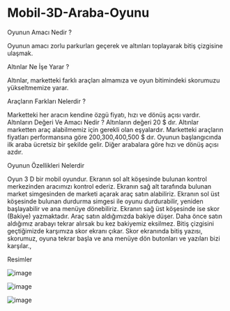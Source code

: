 # Mobil-3D-Araba-Oyunu

Oyunun Amacı Nedir ?

Oyunun amacı zorlu parkurları geçerek ve altınları toplayarak bitiş çizgisine ulaşmak.

Altınlar Ne İşe Yarar ?

Altınlar, marketteki farklı araçları almamıza ve oyun bitimindeki skorumuzu yükseltmemize yarar.

Araçların Farkları Nelerdir ? 

Marketteki her aracın kendine özgü fiyatı, hızı ve dönüş açısı vardır.
Altınların Değeri Ve Amacı Nedir ? 
Altınların değeri 20 $ dır. Altınlar marketten araç alabilmemiz için gerekli olan eşyalardır. Marketteki araçların fiyatları performansına göre 200,300,400,500 $ dır. Oyunun başlangıcında ilk araba ücretsiz bir şekilde gelir. Diğer arabalara göre hızı ve dönüş açısı azdır.

Oyunun Özellikleri Nelerdir 

Oyun 3 D bir mobil oyundur. Ekranın sol alt köşesinde bulunan kontrol merkezinden aracımızı kontrol ederiz. Ekranın sağ alt tarafında bulunan market simgesinden de marketi açarak araç satın alabiliriz. Ekranın sol üst köşesinde bulunan durdurma simgesi ile oyunu durdurabilir, yeniden başlayabilir ve ana menüye dönebiliriz. Ekranın sağ üst köşesinde ise skor (Bakiye) yazmaktadır. Araç satın aldığımızda bakiye düşer. Daha önce satın aldığımız arabayı tekrar alırsak bu kez bakiyemiz eksilmez. Bitiş çizgisini geçtiğimizde karşımıza skor ekranı çıkar. Skor ekranında bitiş yazısı, skorumuz, oyuna tekrar başla ve ana menüye dön butonları ve yazıları bizi karşılar.,


Resimler

![image](https://github.com/Durgun17/Mobil-3D-Araba-Oyunu/assets/120736801/04b8d75d-83df-41b3-9578-7c37b14dccb5)


![image](https://github.com/Durgun17/Mobil-3D-Araba-Oyunu/assets/120736801/262f27f5-0576-4037-8ff9-82e5a3798df9)


![image](https://github.com/Durgun17/Mobil-3D-Araba-Oyunu/assets/120736801/40c05c3c-1eff-43ca-8a6a-249759264f23)



